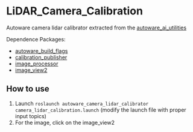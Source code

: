 # LiDAR_Camera_Calibration
Autoware camera lidar calibrator extracted from the [autoware_ai_utilities](https://github.com/autowarefoundation/autoware_ai_utilities/tree/master/autoware_camera_lidar_calibrator)

Dependence Packages:
- [autoware_build_flags](https://github.com/autowarefoundation/autoware_ai_common/tree/master/autoware_build_flags)
- [calibration_publisher](https://github.com/AbangLZU/Autoware/tree/master/ros/src/sensing/fusion/packages/calibration_publisher)
- [image_processor](https://github.com/AbangLZU/Autoware/tree/master/ros/src/sensing/filters/packages/image_processor)
- [image_view2](https://github.com/jsk-ros-pkg/jsk_common/tree/master/jsk_ros_patch/image_view2)

## How to use
1. Launch `roslaunch autoware_camera_lidar_calibrator camera_lidar_calibration.launch` (modify the launch file with proper input topics)
2. For the image, click on the image_view2